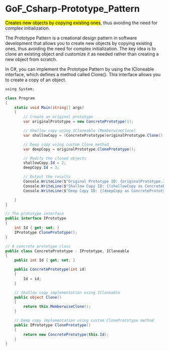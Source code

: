 # GoF_Csharp-Prototype_Pattern

<mark>Creates new objects by copying existing ones</mark>, thus avoiding the need for complex initialization.

The Prototype Pattern is a creational design pattern in software development that allows you to create new objects by copying existing ones, thus avoiding the need for complex initialization. The key idea is to clone an existing object and customize it as needed rather than creating a new object from scratch.

In C#, you can implement the Prototype Pattern by using the ICloneable interface, which defines a method called Clone(). This interface allows you to create a copy of an object.

```csharp
﻿using System;

class Program
{
    static void Main(string[] args)
    {
        // Create an original prototype
        var originalPrototype = new ConcretePrototype(1);

        // Shallow copy using ICloneable (MemberwiseClone)
        var shallowCopy = (ConcretePrototype)originalPrototype.Clone();

        // Deep copy using custom Clone method
        var deepCopy = originalPrototype.ClonePrototype();

        // Modify the cloned objects
        shallowCopy.Id = 2;
        deepCopy.Id = 3;

        // Output the results
        Console.WriteLine($"Original Prototype ID: {originalPrototype.Id}");
        Console.WriteLine($"Shallow Copy ID: {(shallowCopy as ConcretePrototype).Id}");
        Console.WriteLine($"Deep Copy ID: {(deepCopy as ConcretePrototype).Id}");

    }
}

// The prototype interface
public interface IPrototype
{
    int Id { get; set; }
    IPrototype ClonePrototype();
}

// A concrete prototype class
public class ConcretePrototype : IPrototype, ICloneable
{
    public int Id { get; set; }

    public ConcretePrototype(int id)
    {
        Id = id;
    }

    // Shallow copy implementation using ICloneable
    public object Clone()
    {
        return this.MemberwiseClone();
    }

    // Deep copy implementation using custom ClonePrototype method
    public IPrototype ClonePrototype()
    {
        return new ConcretePrototype(this.Id);
    }
}
```























